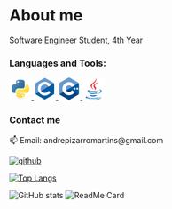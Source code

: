 <h1 align="left">About me</h1>
Software Engineer Student, 4th Year

<h3 align="left">Languages and Tools:</h3>
<p align="left">  </a> <a href="https://www.python.org" target="_blank"> <img src="https://github.com/devicons/devicon/blob/master/icons/python/python-original.svg" alt="python" width="40" height="40"/> </a> <a href="https://www.cprogramming.com/" target="_blank"> <img src="https://github.com/devicons/devicon/blob/master/icons/c/c-original.svg" alt="c" width="40" height="40"/> </a> <a href="https://www.w3schools.com/css/" target="_blank"> <img src="https://github.com/devicons/devicon/blob/master/icons/cplusplus/cplusplus-original.svg" alt="C++" width="40" height="40"/>  <a href="https://www.java.com" target="_blank"> <img src="https://raw.githubusercontent.com/devicons/devicon/master/icons/java/java-original.svg" alt="java" width="40" height="40"/> </a> </p>
  

<h3 align="left">Contact me</h3>
📫 Email: andrepizarromartins@gmail.com


[<img src='https://cdn.jsdelivr.net/npm/simple-icons@3.0.1/icons/github.svg' alt='github' height='40'>](https://github.com/Thatch186)  

[![Top Langs](https://github-readme-stats.vercel.app/api/top-langs/?username=Thatch186)](https://github.com/anuraghazra/github-readme-stats)

![GitHub stats](https://github-readme-stats.vercel.app/api?username=Thatch186&show_icons=true&count_private=true)
![ReadMe Card](https://github-readme-stats.vercel.app/api/pin/?username=YourUsername&repo=YourRepositoryName)


